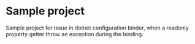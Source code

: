# Sample project

Sample project for issue in dotnet configuration binder, when a readonly property getter throw an exception during the binding.
